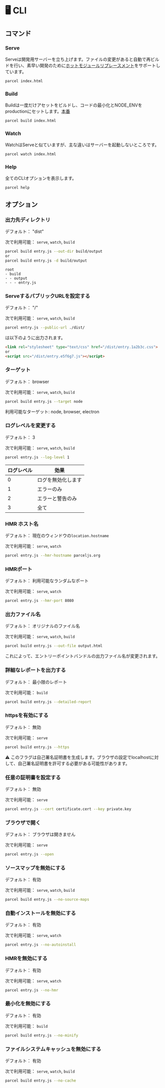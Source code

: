 # 🖥 CLI

## コマンド

### Serve

Serveは開発用サーバーを立ち上げます。ファイルの変更があると自動で再ビルドを行い、素早い開発のために[ホットモジュールリプレースメント](hmr.html)をサポートしています。

```bash
parcel index.html
```

### Build

Buildは一度だけアセットをビルドし、コードの最小化とNODE_ENVをproductionにセットします。[本番](production.html)

```bash
parcel build index.html
```

### Watch

WatchはServeと似ていますが、主な違いはサーバーを起動しないところです。

```bash
parcel watch index.html
```

### Help

全てのCLIオプションを表示します。

```bash
parcel help
```

## オプション

### 出力先ディレクトリ

デフォルト： "dist"

次で利用可能： `serve`, `watch`, `build`

```bash
parcel build entry.js --out-dir build/output
or
parcel build entry.js -d build/output
```

```base
root
- build
- - output
- - - entry.js
```

### ServeするパブリックURLを設定する

デフォルト： "/"

次で利用可能： `serve`, `watch`, `build`

```bash
parcel entry.js --public-url ./dist/
```

は以下のように出力されます。

```html
<link rel="stylesheet" type="text/css" href="/dist/entry.1a2b3c.css">
or
<script src="/dist/entry.e5f6g7.js"></script>
```

### ターゲット

デフォルト： browser

次で利用可能： `serve`, `watch`, `build`

```bash
parcel build entry.js --target node
```

利用可能なターゲット: node, browser, electron

### ログレベルを変更する

デフォルト： 3

次で利用可能： `serve`, `watch`, `build`

```bash
parcel entry.js --log-level 1
```

| ログレベル | 効果             |
|---       |---               |
| 0        | ログを無効化します  |
| 1        | エラーのみ         |
| 2        | エラーと警告のみ    |
| 3        | 全て              |

### HMR ホスト名

デフォルト： 現在のウィンドウの`location.hostname`

次で利用可能： `serve`, `watch`

```bash
parcel entry.js --hmr-hostname parceljs.org
```

### HMRポート

デフォルト： 利用可能なランダムなポート

次で利用可能： `serve`, `watch`

```bash
parcel entry.js --hmr-port 8080
```

### 出力ファイル名

デフォルト： オリジナルのファイル名

次で利用可能： `serve`, `watch`, `build`

```bash
parcel build entry.js --out-file output.html
```

これによって、エントリーポイントバンドルの出力ファイル名が変更されます。

### 詳細なレポートを出力する

デフォルト： 最小限のレポート

次で利用可能： `build`

```bash
parcel build entry.js --detailed-report
```

### httpsを有効にする

デフォルト： 無効

次で利用可能： `serve`

```bash
parcel build entry.js --https
```

⚠️ このフラグは自己署名証明書を生成します。ブラウザの設定でlocalhostに対して、自己署名証明書を許可する必要がある可能性があります。

### 任意の証明書を設定する

デフォルト： 無効

次で利用可能： `serve`

```bash
parcel entry.js --cert certificate.cert --key private.key
```

### ブラウザで開く

デフォルト： ブラウザは開きません

次で利用可能： `serve`

```bash
parcel entry.js --open
```

### ソースマップを無効にする

デフォルト： 有効

次で利用可能： `serve`, `watch`, `build`

```bash
parcel build entry.js --no-source-maps
```

### 自動インストールを無効にする

デフォルト： 有効

次で利用可能： `serve`, `watch`

```bash
parcel entry.js --no-autoinstall
```

### HMRを無効にする

デフォルト： 有効

次で利用可能： `serve`, `watch`

```bash
parcel entry.js --no-hmr
```

### 最小化を無効にする

デフォルト： 有効

次で利用可能： `build`

```bash
parcel build entry.js --no-minify
```

### ファイルシステムキャッシュを無効にする

デフォルト： 有効

次で利用可能： `serve`, `watch`, `build`

```bash
parcel build entry.js --no-cache
```